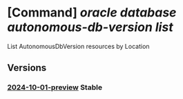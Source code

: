 # [Command] _oracle database autonomous-db-version list_

List AutonomousDbVersion resources by Location

## Versions

### [2024-10-01-preview](/Resources/mgmt-plane/L3N1YnNjcmlwdGlvbnMve30vcHJvdmlkZXJzL29yYWNsZS5kYXRhYmFzZS9sb2NhdGlvbnMve30vYXV0b25vbW91c2RidmVyc2lvbnM=/2024-10-01-preview.xml) **Stable**

<!-- mgmt-plane /subscriptions/{}/providers/oracle.database/locations/{}/autonomousdbversions 2024-10-01-preview -->
